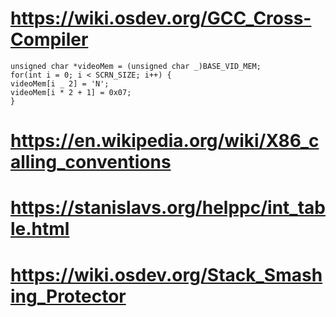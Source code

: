 # https://wiki.osdev.org/GCC_Cross-Compiler

```
unsigned char *videoMem = (unsigned char _)BASE_VID_MEM;
for(int i = 0; i < SCRN_SIZE; i++) {
videoMem[i _ 2] = 'N';
videoMem[i * 2 + 1] = 0x07;
}
```

# https://en.wikipedia.org/wiki/X86_calling_conventions
# https://stanislavs.org/helppc/int_table.html

# https://wiki.osdev.org/Stack_Smashing_Protector

